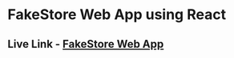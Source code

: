  # FakeStore Web App using React

 ## Live Link - [FakeStore Web App](https://fakestore-react-madhavsahi.netlify.app/ "Live Link")